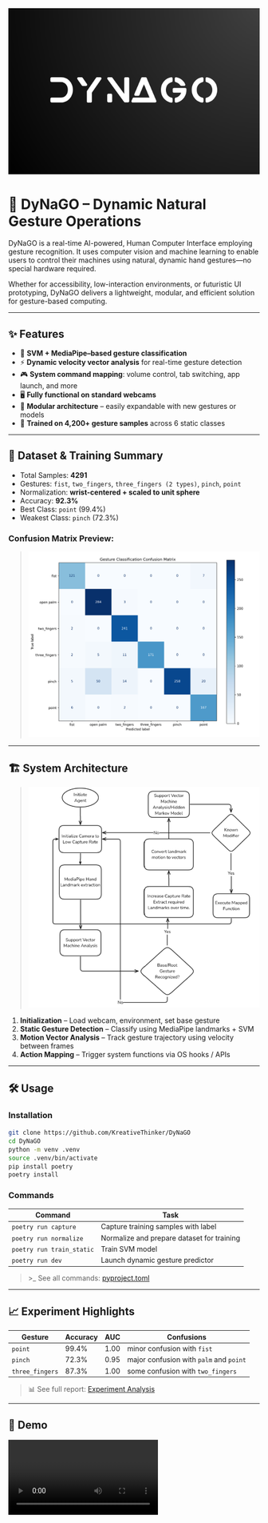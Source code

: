 <img src="public/Logo.png"/>

# 🦖 DyNaGO – Dynamic Natural Gesture Operations

DyNaGO is a real-time AI-powered, Human Computer Interface employing gesture recognition. It uses computer vision and machine learning to enable users to control their machines using natural, dynamic hand gestures—no special hardware required.

Whether for accessibility, low-interaction environments, or futuristic UI prototyping, DyNaGO delivers a lightweight, modular, and efficient solution for gesture-based computing.

---

## ✨ Features

- 🔧 **SVM + MediaPipe–based gesture classification**
- ⚡ **Dynamic velocity vector analysis** for real-time gesture detection
- 🎮 **System command mapping**: volume control, tab switching, app launch, and more
- 🖥️ **Fully functional on standard webcams**
- 🧱 **Modular architecture** – easily expandable with new gestures or models
- 🧪 **Trained on 4,200+ gesture samples** across 6 static classes

---

## 🧠 Dataset & Training Summary

- Total Samples: **4291**
- Gestures: `fist`, `two_fingers`, `three_fingers (2 types)`, `pinch`, `point`
- Normalization: **wrist-centered + scaled to unit sphere**
- Accuracy: **92.3%**
- Best Class: `point` (99.4%)
- Weakest Class: `pinch` (72.3%)

### Confusion Matrix Preview:

> <img src="dynago/performance/confusion_matrix.png"/>

---

## 🏗 System Architecture

> <img src="public/architecture.png"/>

1. **Initialization** – Load webcam, environment, set base gesture
2. **Static Gesture Detection** – Classify using MediaPipe landmarks + SVM
3. **Motion Vector Analysis** – Track gesture trajectory using velocity between frames
4. **Action Mapping** – Trigger system functions via OS hooks / APIs

---

## 🛠 Usage

### Installation

```bash
git clone https://github.com/KreativeThinker/DyNaGO
cd DyNaGO
python -m venv .venv
source .venv/bin/activate
pip install poetry
poetry install
```

### Commands

| Command                   | Task                                       |
| ------------------------- | ------------------------------------------ |
| `poetry run capture`      | Capture training samples with label        |
| `poetry run normalize`    | Normalize and prepare dataset for training |
| `poetry run train_static` | Train SVM model                            |
| `poetry run dev`          | Launch dynamic gesture predictor           |

> \>\_ See all commands: [pyproject.toml](./pyproject.toml)

---

## 📈 Experiment Highlights

| Gesture         | Accuracy | AUC  | Confusions                              |
| --------------- | -------- | ---- | --------------------------------------- |
| `point`         | 99.4%    | 1.00 | minor confusion with `fist`             |
| `pinch`         | 72.3%    | 0.95 | major confusion with `palm` and `point` |
| `three_fingers` | 87.3%    | 1.00 | some confusion with `two_fingers`       |

> 📊 See full report: [Experiment Analysis](./Experiment_Analysis.md)

---

## 🎥 Demo

<video src="public/dynago-demo.mkv"/>

---

## 🌱 Future Work

- Better configuration file
- Hybrid dynamic gesture detection with light weight SVM + Velocity Vector Analysis
- Complete cursor control
- Real-time inference optimization (GPU support)
- Multi-gesture chaining (command macros)
- Browser-based version via TensorFlow.js
- Integrated Audio Agent with custom function execution (branch [voice](https://github.com/KreativeThinker/Dynago/tree/voice))

---

## 👨‍💻 Author

Built by [Anumeya Sehgal](https://github.com/KreativeThinker)  
✉ Email: [anumeyasehgal@proton.me](mailto:anumeyasehgal@proton.me)  
🌐 LinkedIn: [anumeya-sehgal](https://linkedin.com/in/anumeya-sehgal)

---

## 📜 License

[MIT License](./LICENSE) – Free for use, distribution, and enhancement.
